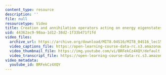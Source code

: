 ```yaml
---
content_type: resource
description: ''
file: null
resourcetype: Video
title: Creation and annihilation operators acting on energy eigenstates
uid: 44362ac9-98aa-1d12-38d2-1f33b471f1fd
video_files:
  archive_url: https://archive.org/download/MIT8.04S16/MIT8_04S16_lec15_s3_300k.mp4
  video_captions_file: https://open-learning-course-data-rc.s3.amazonaws.com/8-04-quantum-physics-i-spring-2016/014a7cc9d84356cfbef6838eb3b31a9d_BRFekCz4XQY.vtt
  video_thumbnail_file: https://img.youtube.com/vi/BRFekCz4XQY/default.jpg
  video_transcript_file: https://open-learning-course-data-rc.s3.amazonaws.com/8-04-quantum-physics-i-spring-2016/cd974cc2a2d0b25a57e70bbdec86dfa2_BRFekCz4XQY.pdf
video_metadata:
  youtube_id: BRFekCz4XQY
---
```


